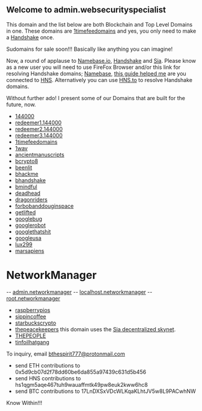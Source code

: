 ## Welcome to admin.websecurityspecialist 

This domain and the list below are both Blockchain and Top Level Domains in one. These domains are [1timefeedomains](http://home.1timefeedomains/) and yes, you only need to make a [Handshake](https://handshake.org/) once. 

Sudomains for sale soon!!! Basically like anything you can imagine! 

Now, a round of applause to [Namebase.io](https://namebase.io/), [Handshake](https://handshake.org/) and [Sia](https://siasky.net/).
Please know as a new user you will need to use FireFox Browser and/or this link for resolving Handshake domains; [Namebase](https://learn.namebase.io/starting-from-zero/how-to-access-handshake-site), [this guide helped me](https://medium.com/blockchannel/explore-handshake-domains-today-9b087ed77a25) are you connected to [HNS](http://labyrinthtech.xyz/hnscheck.html). 
Alternatively you can use [HNS.to](https://hns.to/) to resolve Handshake domains.

Without further ado! I present some of our Domains that are built for the future, now.
- [144000](http://redeemers.144000/)
- [redeemer1.144000](http://redeemer1.144000/)
- [redeemer2.144000](http://redeemer2.144000/)
- [redeemer3.144000](http://redeemer3.144000/)
- [1timefeedomains](http://home.1timefeedomains/)
- [1wav](https://soundcloud.com/bthespirit/1st-wave/)
- [ancientmanuscripts](http://home.ancientmanuscripts/)
- [bcrypto8](http://home.bcrypto8/)
- [beenlit](http://barron.beenlit/)
- [bhackme](http://home.bhackme/)
- [bhandshake](http://try.bhandshake/)
- [bmindful](http://herenow.bmindful/)
- [deadhead](http://grateful.deadhead/)
- [dragonriders](http://the.dragonriders/)
- [forbobanddouginspace](http://dragon.forbobanddouginspace/)
- [getlifted](http://bthespirit.getlifted/)
- [googlebug](http://home.googlebug/)
- [googlerobot](http://home.googlerobot/)
- [googlethatshit](http://home.googlethatshit/)
- [googleusa](http://home.googleusa/)
- [lux299](http://home.lux299/)
- [marsapiens](http://home.marsapiens/)
# NetworkManager
-- [admin.networkmanager](http://admin.networkmanager/)
-- [localhost.networkmanager](http://localhost.networkmanager/)
-- [root.networkmanager](http://root.networkmanager/)
- [raspberrypios](http://home.raspberrypios/)
- [sippincoffee](http://ucanfindme.sippincoffee)
- [starbuckscrypto](http://herenow.starbuckscrypto/)
- [thepeacekeepers](https://siasky.net/hns/thepeacekeepers/) this domain uses the [Sia decentralized skynet](https://siasky.net/).
- [THEPEOPLE](http://we.thepeople/)
- [tinfoilhatgang](http://the.tinfoilhatgang/)


To inquiry, email [bthespirit777@protonmail.com](https://protonmail.com/)
- send ETH contributions to 0x5d9cb07d2f78dd60be6da855a97439c631d5b456
- send HNS contributions to hs1qgm5aqe467tuh9wauaffmtk49pw8euk2kww6hc8
- send BTC contributions to 17LnDXSxVDcWLKqaKLhtJV5w8L9PACwhNW

Know Within!!! 
  

